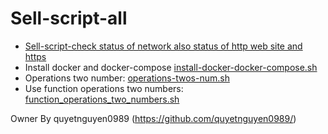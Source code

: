 # Sell-script-all
- [Sell-script-check status of network also status of http web site and https](check-network.sh)
- Install docker and docker-compose [install-docker-docker-compose.sh](install-docker-docker-compose.sh)
- Operations two number: [operations-twos-num.sh](operations-twos-num.sh)
- Use function operations two numbers: [function_operations_two_numbers.sh	](function_operations_two_numbers.sh	)

 
 
 
 
 
 
 
 
 
 
 
 
 
 
 
 
 
 
 Owner By quyetnguyen0989 (https://github.com/quyetnguyen0989/)
